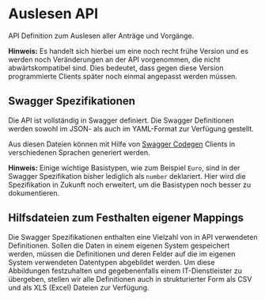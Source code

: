 # Auslesen API
API Definition zum Auslesen aller Anträge und Vorgänge.

**Hinweis:** Es handelt sich hierbei um eine noch recht frühe Version und es werden noch Veränderungen an der API vorgenommen, die nicht abwärtskompatibel sind. Dies bedeutet, dass gegen diese Version programmierte Clients später noch einmal angepasst werden müssen.

## Swagger Spezifikationen
Die API ist vollständig in Swagger definiert. Die Swagger Definitionen werden sowohl im JSON- als auch im YAML-Format zur Verfügung gestellt.

Aus diesen Dateien können mit Hilfe von [Swagger Codegen](https://github.com/swagger-api/swagger-codegen) Clients in verschiedenen Sprachen generiert werden.

**Hinweis:** Einige wichtige Basistypen, wie zum Beispiel `Euro`, sind in der Swagger Spezifikation bisher lediglich als `number` deklariert. Hier wird die Spezifikation in Zukunft noch erweitert, um die Basistypen noch besser zu dokumentieren.

## Hilfsdateien zum Festhalten eigener Mappings
Die Swagger Spezifikationen enthalten eine Vielzahl von in API verwendeten Definitionen. Sollen die Daten in einem eigenen System gespeichert werden, müssen die Definitionen und deren Felder auf die im eigenen System verwendeten Datentypen abgebildet werden. Um diese Abbildungen festzuhalten und gegebenenfalls einem IT-Dienstleister zu übergeben, stellen wir alle Definitionen auch in strukturierter Form als CSV und als XLS (Excel) Dateien zur Verfügung.
